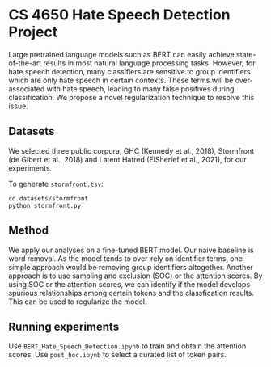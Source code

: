 # CS 4650 Hate Speech Detection Project
Large pretrained language models such as BERT can  easily  achieve  state-of-the-art  results  in most natural language processing tasks. However, for hate speech detection, many classifiers are sensitive to group identifiers which are only hate speech in certain contexts. These terms will be over-associated with hate speech, leading to many false positives during classification. We propose a novel regularization technique to resolve this issue.

## Datasets
We selected three public corpora, GHC (Kennedy et al., 2018), Stormfront (de Gibert et al., 2018) and Latent Hatred (ElSherief et al., 2021), for our experiments.

To generate `stormfront.tsv`:
```
cd datasets/stormfront 
python stormfront.py
```

## Method
We apply our analyses on a fine-tuned BERT model. Our naive baseline is word removal. As the model tends to over-rely on identifier terms, one simple approach would be removing group identifiers altogether. Another approach is to use sampling and exclusion (SOC) or the attention scores. By using SOC or the attention scores, we can identify if the model develops spurious relationships among certain tokens and the classfication results. This can be used to regularize the model.

## Running experiments
Use `BERT_Hate_Speech_Detection.ipynb` to train and obtain the attention scores. Use `post_hoc.ipynb` to select a curated list of token pairs. 
